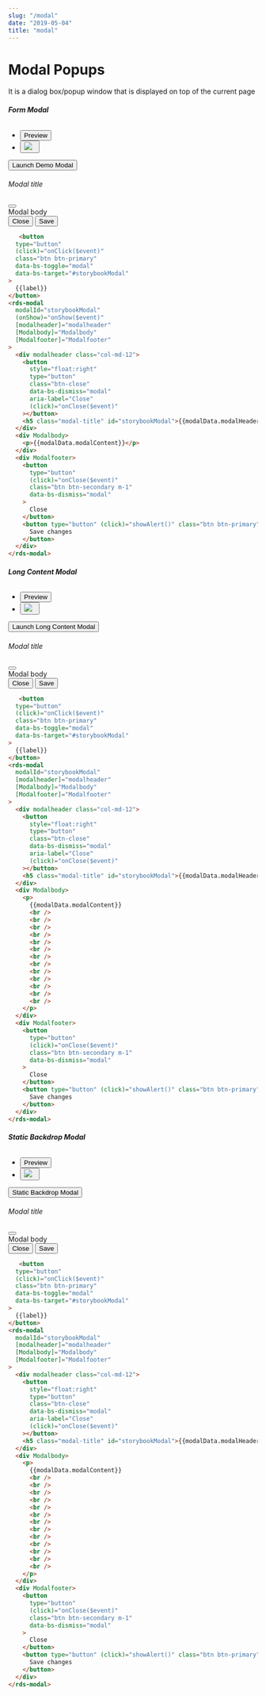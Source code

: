 ```yaml
---
slug: "/modal"
date: "2019-05-04"
title: "modal"
---
```

<!-- CSS only -->
<link href="https://cdn.jsdelivr.net/npm/bootstrap@5.1.3/dist/css/bootstrap.min.css" rel="stylesheet" integrity="sha384-1BmE4kWBq78iYhFldvKuhfTAU6auU8tT94WrHftjDbrCEXSU1oBoqyl2QvZ6jIW3" crossorigin="anonymous">
<link rel="stylesheet" href="../assets/css/style-elements.css">

  
 

<link rel="stylesheet" href="../assets/css/main.css">

#  **Modal Popups**
  
<p class="">It is a dialog box/popup window that is displayed on top of the current page</p>

<section class="py-4">
 <h6><b>Form Modal </b> </h6>
  
  <div class="py-3">
    <div class="cust-tabs">
  <ul class="nav nav-tabs" id="myTab1" role="tablist">

  <li class="nav-item" role="presentation">
  <button class="nav-link active" id="preview-tab" data-bs-toggle="tab" data-bs-target="#preview1" type="button" role="tab" aria-controls="preview1" aria-selected="true">Preview</button>
  </li>

  <li class="nav-item" role="presentation">
  <button class="nav-link" id="code-tab" data-bs-toggle="tab" data-bs-target="#code1" type="button" role="tab" aria-controls="code" aria-selected="false"><img src="../../../../../../../raaghu/src/images/Angular_Icon.png"> &nbsp;
  <i class="bi bi-code-slash" style="font-size:1.0rem"></i></button>
  </li>
</ul>


<div class="tab-content card border" id="myTabContent1">

  <div class="tab-pane fade show active" id="preview1" role="tabpanel" aria-labelledby="preview-tab">
  
  <div class="contents bg-light p-5">

   <div class="row">
        <div class="col-md-4 mb-2">
                <button type="button" class="btn btn-primary btn-sm" data-bs-toggle="modal" data-bs-target="#exampleModal">
                        Launch Demo Modal  </button>

   <!-- Modal -->
  <div class="modal fade" id="exampleModal" tabindex="-1" aria-labelledby="exampleModalLabel" aria-hidden="true">
         <div class="modal-dialog">
             <div class="modal-content">
               <div class="modal-header">
                   <h6 class="modal-title" id="exampleModalLabel">Modal title</h6>
                    <button type="button" class="btn-close" data-bs-dismiss="modal" aria-label="Close"></button>
               </div>
                <div class="modal-body">Modal body</div>
                    <div class="modal-footer">
                      <button type="button" class="btn btn-outline-secondary btn-sm px-4" data-bs-dismiss="modal">Close</button>
                      <button type="button" class="btn btn-primary btn-sm px-4">Save </button>
                    </div>
                </div>
            </div>
         </div>
     </div>              
     </div>
     </div>
  </div>
  
  <div class="tab-pane fade" id="code1" role="tabpanel" aria-labelledby="code-tab">
   <div class="contents bg-code">
     <div class=" py-4 px-4" >

```html
   <button
  type="button"
  (click)="onClick($event)"
  class="btn btn-primary"
  data-bs-toggle="modal"
  data-bs-target="#storybookModal"
>
  {{label}}
</button>
<rds-modal
  modalId="storybookModal"
  (onShow)="onShow($event)"
  [modalheader]="modalheader"
  [Modalbody]="Modalbody"
  [Modalfooter]="Modalfooter"
>
  <div modalheader class="col-md-12">
    <button
      style="float:right"
      type="button"
      class="btn-close"
      data-bs-dismiss="modal"
      aria-label="Close"
      (click)="onClose($event)"
    ></button>
    <h5 class="modal-title" id="storybookModal">{{modalData.modalHeader}}</h5>
  </div>
  <div Modalbody>
    <p>{{modalData.modalContent}}</p>
  </div>
  <div Modalfooter>
    <button
      type="button"
      (click)="onClose($event)"
      class="btn btn-secondary m-1"
      data-bs-dismiss="modal"
    >
      Close
    </button>
    <button type="button" (click)="showAlert()" class="btn btn-primary">
      Save changes
    </button>
  </div>
</rds-modal>
```
</div>
  </div>
</div>

</div>
     </div>
  </div>

</section>

<section class="py-4">
 <h6><b>Long Content Modal </b> </h6>
  
  <div class="py-3">
    <div class="cust-tabs">
  <ul class="nav nav-tabs" id="myTab1" role="tablist">

  <li class="nav-item" role="presentation">
  <button class="nav-link active" id="previewLongContent-tab" data-bs-toggle="tab" data-bs-target="#previewLongContent" type="button" role="tab" aria-controls="previewLongContent" aria-selected="true">Preview</button>
  </li>

  <li class="nav-item" role="presentation">
  <button class="nav-link" id="codeLongContent-tab" data-bs-toggle="tab" data-bs-target="#codeLongContent" type="button" role="tab" aria-controls="codeLongContent" aria-selected="false"><img src="../../../../../../../raaghu/src/images/Angular_Icon.png"> &nbsp;
  <i class="bi bi-code-slash" style="font-size:1.0rem"></i></button>
  </li>
</ul>


<div class="tab-content card border" id="myTabContent1">

  <div class="tab-pane fade show active" id="previewLongContent" role="tabpanel" aria-labelledby="preview-tab">
  
  <div class="contents bg-light p-5">

   <div class="row">
        <div class="col-md-4 mb-2">
                <button type="button" class="btn btn-primary btn-sm" data-bs-toggle="modal" data-bs-target="#exampleModal">
                        Launch Long Content  Modal  </button>

   <!-- Modal -->
  <div class="modal fade" id="exampleModal" tabindex="-1" aria-labelledby="exampleModalLabel" aria-hidden="true">
         <div class="modal-dialog">
             <div class="modal-content">
               <div class="modal-header">
                   <h6 class="modal-title" id="exampleModalLabel">Modal title</h6>
                    <button type="button" class="btn-close" data-bs-dismiss="modal" aria-label="Close"></button>
               </div>
                <div class="modal-body">Modal body</div>
                    <div class="modal-footer">
                      <button type="button" class="btn btn-outline-secondary btn-sm px-4" data-bs-dismiss="modal">Close</button>
                      <button type="button" class="btn btn-primary btn-sm px-4">Save </button>
                    </div>
                </div>
            </div>
         </div>
     </div>              
     </div>
     </div>
  </div>
  
  <div class="tab-pane fade" id="codeLongContent" role="tabpanel" aria-labelledby="codeLongContent-tab">
   <div class="contents bg-code">
     <div class=" py-4 px-4" >

```html
   <button
  type="button"
  (click)="onClick($event)"
  class="btn btn-primary"
  data-bs-toggle="modal"
  data-bs-target="#storybookModal"
>
  {{label}}
</button>
<rds-modal
  modalId="storybookModal"
  [modalheader]="modalheader"
  [Modalbody]="Modalbody"
  [Modalfooter]="Modalfooter"
>
  <div modalheader class="col-md-12">
    <button
      style="float:right"
      type="button"
      class="btn-close"
      data-bs-dismiss="modal"
      aria-label="Close"
      (click)="onClose($event)"
    ></button>
    <h5 class="modal-title" id="storybookModal">{{modalData.modalHeader}}</h5>
  </div>
  <div Modalbody>
    <p>
      {{modalData.modalContent}}
      <br />
      <br />
      <br />
      <br />
      <br />
      <br />
      <br />
      <br />
      <br />
      <br />
      <br />
      <br />
      <br />
    </p>
  </div>
  <div Modalfooter>
    <button
      type="button"
      (click)="onClose($event)"
      class="btn btn-secondary m-1"
      data-bs-dismiss="modal"
    >
      Close
    </button>
    <button type="button" (click)="showAlert()" class="btn btn-primary">
      Save changes
    </button>
  </div>
</rds-modal>
```
</div>
  </div>
</div>

</div>
     </div>
  </div>

</section>
<section class="py-4">
 <h6><b>Static Backdrop Modal </b> </h6>
  
  <div class="py-3">
    <div class="cust-tabs">
  <ul class="nav nav-tabs" id="myTab1" role="tablist">

  <li class="nav-item" role="presentation">
  <button class="nav-link active" id="previewStaticModal-tab" data-bs-toggle="tab" data-bs-target="#previewStaticModal" type="button" role="tab" aria-controls="previewStaticModal" aria-selected="true">Preview</button>
  </li>

  <li class="nav-item" role="presentation">
  <button class="nav-link" id="codeStaticModal-tab" data-bs-toggle="tab" data-bs-target="#codeStaticModal" type="button" role="tab" aria-controls="codeStaticModal" aria-selected="false"><img src="../../../../../../../raaghu/src/images/Angular_Icon.png"> &nbsp;
  <i class="bi bi-code-slash" style="font-size:1.0rem"></i></button>
  </li>
</ul>


<div class="tab-content card border" id="myTabContent1">

  <div class="tab-pane fade show active" id="previewStaticModal" role="tabpanel" aria-labelledby="previewStaticModal-tab">
  
  <div class="contents bg-light p-5">

   <div class="row">
        <div class="col-md-4 mb-2">
                <button type="button" class="btn btn-primary btn-sm" data-bs-toggle="modal" data-bs-target="#exampleModal">
                        Static Backdrop  Modal  </button>

   <!-- Modal -->
  <div class="modal fade" id="exampleModal" tabindex="-1" aria-labelledby="exampleModalLabel" aria-hidden="true">
         <div class="modal-dialog">
             <div class="modal-content">
               <div class="modal-header">
                   <h6 class="modal-title" id="exampleModalLabel">Modal title</h6>
                    <button type="button" class="btn-close" data-bs-dismiss="modal" aria-label="Close"></button>
               </div>
                <div class="modal-body">Modal body</div>
                    <div class="modal-footer">
                      <button type="button" class="btn btn-outline-secondary btn-sm px-4" data-bs-dismiss="modal">Close</button>
                      <button type="button" class="btn btn-primary btn-sm px-4">Save </button>
                    </div>
                </div>
            </div>
         </div>
     </div>              
     </div>
     </div>
  </div>
  
  <div class="tab-pane fade" id="codeStaticModal" role="tabpanel" aria-labelledby="codeStaticModal-tab">
   <div class="contents bg-code">
     <div class=" py-4 px-4" >

```html
   <button
  type="button"
  (click)="onClick($event)"
  class="btn btn-primary"
  data-bs-toggle="modal"
  data-bs-target="#storybookModal"
>
  {{label}}
</button>
<rds-modal
  modalId="storybookModal"
  [modalheader]="modalheader"
  [Modalbody]="Modalbody"
  [Modalfooter]="Modalfooter"
>
  <div modalheader class="col-md-12">
    <button
      style="float:right"
      type="button"
      class="btn-close"
      data-bs-dismiss="modal"
      aria-label="Close"
      (click)="onClose($event)"
    ></button>
    <h5 class="modal-title" id="storybookModal">{{modalData.modalHeader}}</h5>
  </div>
  <div Modalbody>
    <p>
      {{modalData.modalContent}}
      <br />
      <br />
      <br />
      <br />
      <br />
      <br />
      <br />
      <br />
      <br />
      <br />
      <br />
      <br />
      <br />
    </p>
  </div>
  <div Modalfooter>
    <button
      type="button"
      (click)="onClose($event)"
      class="btn btn-secondary m-1"
      data-bs-dismiss="modal"
    >
      Close
    </button>
    <button type="button" (click)="showAlert()" class="btn btn-primary">
      Save changes
    </button>
  </div>
</rds-modal>
```
</div>
  </div>
</div>

</div>
     </div>
  </div>

</section>